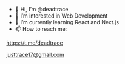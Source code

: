 - 👋 Hi, I’m @deadtrace
- 👀 I’m interested in Web Development
- 🌱 I’m currently learning React and Next.js
- 📫 How to reach me: 

https://t.me/deadtrace

justtrace17@gmail.com

<!---
deadtrace/deadtrace is a ✨ special ✨ repository because its `README.md` (this file) appears on your GitHub profile.
You can click the Preview link to take a look at your changes.
--->
